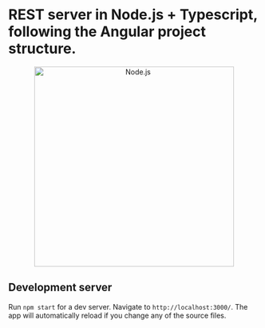 # REST server in Node.js + Typescript, following the Angular project structure.
<p align="center">
  <a href="https://nodejs.org/">
    <img
      alt="Node.js"
      src="https://nodejs.org/static/images/logo-light.svg"
      width="400"
    />
  </a>
</p>

## Development server

Run `npm start` for a dev server. Navigate to `http://localhost:3000/`. The app will automatically reload if you change any of the source files.
